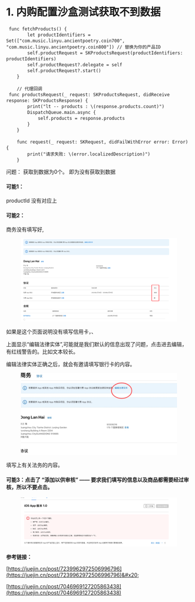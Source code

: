 # 1. 内购配置沙盒测试获取不到数据

```
 func fetchProducts() {
        let productIdentifiers = Set(["com.music.linyu.ancientpoetry.coin700", "com.music.linyu.ancientpoetry.coin800"]) // 替换为你的产品ID
        self.productRequest = SKProductsRequest(productIdentifiers: productIdentifiers)
        self.productRequest?.delegate = self
        self.productRequest?.start()
    }
 
    // 代理回调
 func productsRequest(_ request: SKProductsRequest, didReceive response: SKProductsResponse) {
        print("lt -- products : \(response.products.count)")
        DispatchQueue.main.async {
            self.products = response.products
        }
    }

    func request(_ request: SKRequest, didFailWithError error: Error) {
        print("请求失败: \(error.localizedDescription)")
    }
```

问题： 获取到数据为0个。 即为没有获取到数据



#### 可能1：

productId 没有对应上



#### 可能2：&#x20;

商务没有填写好,

<figure><img src="../../../../.gitbook/assets/image.png" alt=""><figcaption></figcaption></figure>

如果是这个页面说明没有填写信用卡，、

上面显示“编辑法律实体”,可能就是我们默认的信息出现了问题，点击进去编辑，有红线警告的。比如文本较长。

编辑法律实体正确之后，就会有邀请填写银行卡的内容。&#x20;

<figure><img src="../../../../.gitbook/assets/image (1).png" alt=""><figcaption></figcaption></figure>

填写上有关法务的内容。



#### 可能3：点击了 “添加以供审核” —— 要求我们填写的信息以及商品都需要经过审核，所以不要点击。

<figure><img src="../../../../.gitbook/assets/image (2).png" alt=""><figcaption></figcaption></figure>





**参考链接：**

[https://juejin.cn/post/7239962972506996796](https://juejin.cn/post/7239962972506996796)&#x20;

[https://juejin.cn/post/7046969127205863438](https://juejin.cn/post/7046969127205863438)









